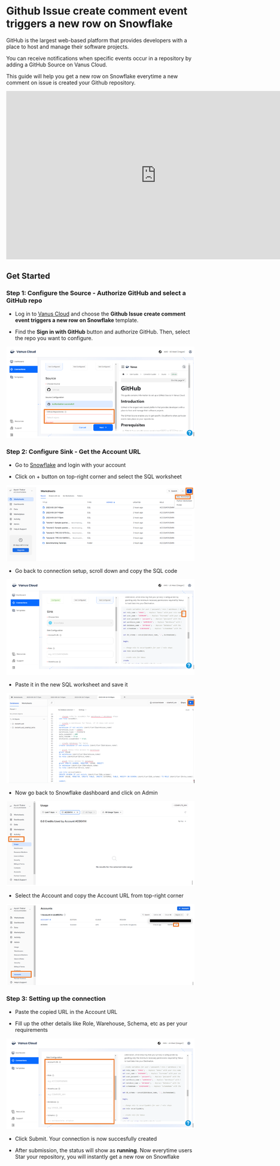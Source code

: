 # Github Issue create comment event triggers a new row on Snowflake

GitHub is the largest web-based platform that provides developers with a place to host and manage their software projects.

You can receive notifications when specific events occur in a repository by adding a GitHub Source on Vanus Cloud.

This guide will help you get a new row on Snowflake everytime a new comment on issue is created your Github repository.

<iframe width="800" height="450" src="https://www.youtube.com/embed/b2AYk_tewqM" title="YouTube video player" frameBorder="0" allowFullScreen={true} allow="accelerometer; autoplay; clipboard-write; encrypted-media; gyroscope; picture-in-picture; web-share"></iframe>

## Get Started

### Step 1: Configure the Source - Authorize GitHub and select a GitHub repo

- Log in to [Vanus Cloud](https://cloud.vanus.ai/) and choose the **Github Issue create comment event triggers a new row on Snowflake** template.

- Find the **Sign in with GitHub** button and authorize GitHub. Then, select the repo you want to configure.

![1.png](imgs/github-star-snowflake-1.PNG)

### Step 2: Configure Sink - Get the Account URL

- Go to [Snowflake](https://www.snowflake.com/) and login with your account

- Click on + button on top-right corner and select the SQL worksheet

![2.png](imgs/github-star-snowflake-2.PNG)

- Go back to connection setup, scroll down and copy the SQL code

![3.png](imgs/github-star-snowflake-3.PNG)

- Paste it in the new SQL worksheet and save it

![4.png](imgs/github-star-snowflake-4.PNG)

- Now go back to Snowflake dashboard and click on Admin

![5.png](imgs/github-star-snowflake-5.PNG)

- Select the Account and copy the Account URL from top-right corner

![6.png](imgs/github-star-snowflake-6.PNG)

### Step 3: Setting up the connection

- Paste the copied URL in the Account URL

- Fill up the other details like Role, Warehouse, Schema, etc as per your requirements

![7.png](imgs/github-star-snowflake-7.PNG)

- Click Submit. Your connection is now succesfully created

- After submission, the status will show as **running**. Now everytime users Star your repository, you will instantly get a new row on Snowflake
